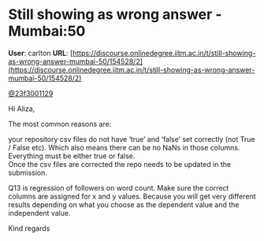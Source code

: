 # Still showing as wrong answer - Mumbai:50

**User**: carlton
**URL**: [https://discourse.onlinedegree.iitm.ac.in/t/still-showing-as-wrong-answer-mumbai-50/154528/2](https://discourse.onlinedegree.iitm.ac.in/t/still-showing-as-wrong-answer-mumbai-50/154528/2)

[@23f3001129](/u/23f3001129)

Hi Aliza,

The most common reasons are:

your repository csv files do not have ‘true’ and ‘false’ set correctly (not True / False etc). Which also means there can be no NaNs in those columns. Everything must be either true or false.  
Once the csv files are corrected the repo needs to be updated in the submission.

Q13 is regression of followers on word count. Make sure the correct columns are assigned for x and y values. Because you will get very different results depending on what you choose as the dependent value and the independent value.

Kind regards
